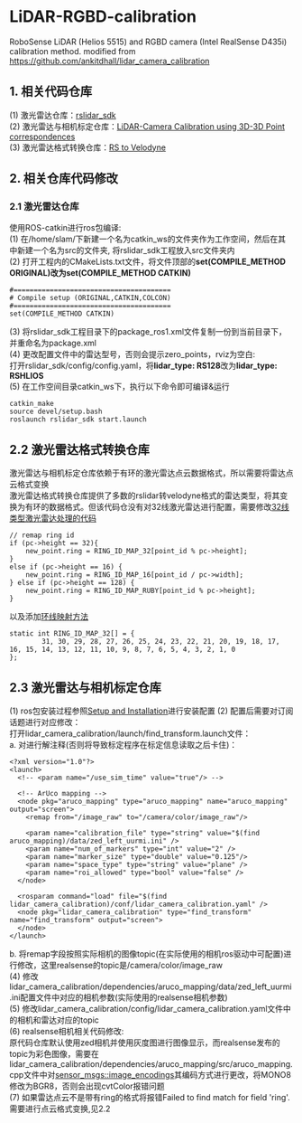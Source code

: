# LiDAR-RGBD-calibration
RoboSense LiDAR (Helios 5515) and RGBD camera (Intel RealSense D435i) calibration method.
modified from https://github.com/ankitdhall/lidar_camera_calibration

## 1. 相关代码仓库
(1) 激光雷达仓库：[rslidar_sdk](https://github.com/RoboSense-LiDAR/rslidar_sdk)  
(2) 激光雷达与相机标定仓库：[LiDAR-Camera Calibration using 3D-3D Point correspondences](https://github.com/ankitdhall/lidar_camera_calibration)  
(3) 激光雷达格式转换仓库：[RS to Velodyne](https://github.com/HViktorTsoi/rs_to_velodyne)
## 2. 相关仓库代码修改
### 2.1 激光雷达仓库
使用ROS-catkin进行ros包编译:  
(1) 在/home/slam/下新建一个名为catkin_ws的文件夹作为工作空间，然后在其中新建一个名为src的文件夹, 将rslidar_sdk工程放入src文件夹内  
(2) 打开工程内的CMakeLists.txt文件，将文件顶部的**set(COMPILE_METHOD ORIGINAL)**改为**set(COMPILE_METHOD CATKIN)**
```
#=======================================
# Compile setup (ORIGINAL,CATKIN,COLCON)
#=======================================
set(COMPILE_METHOD CATKIN)
```
(3) 将rslidar_sdk工程目录下的package_ros1.xml文件复制一份到当前目录下，并重命名为package.xml  
(4) 更改配置文件中的雷达型号，否则会提示zero_points，rviz为空白:  
打开rslidar_sdk/config/config.yaml，将**lidar_type: RS128**改为**lidar_type: RSHLIOS**  
(5) 在工作空间目录catkin_ws下，执行以下命令即可编译&运行 
```
catkin_make
source devel/setup.bash
roslaunch rslidar_sdk start.launch
```

## 2.2 激光雷达格式转换仓库
激光雷达与相机标定仓库依赖于有环的激光雷达点云数据格式，所以需要将雷达点云格式变换  
激光雷达格式转换仓库提供了多数的rslidar转velodyne格式的雷达类型，将其变换为有环的数据格式。但该代码仓没有对32线激光雷达进行配置，需要修改[32线类型激光雷达处理的代码](https://github.com/HViktorTsoi/rs_to_velodyne/blob/c7125ffe8616d26a74f45f91299824de0167b63d/src/rs_to_velodyne.cpp#L115)
```  
// remap ring id
if (pc->height == 32){
    new_point.ring = RING_ID_MAP_32[point_id % pc->height];
}
else if (pc->height == 16) {
    new_point.ring = RING_ID_MAP_16[point_id / pc->width];
} else if (pc->height == 128) {
    new_point.ring = RING_ID_MAP_RUBY[point_id % pc->height];
}
```
以及添加[环线映射方法](https://github.com/HViktorTsoi/rs_to_velodyne/blob/c7125ffe8616d26a74f45f91299824de0167b63d/src/rs_to_velodyne.cpp#L25)
```
static int RING_ID_MAP_32[] = {
        31, 30, 29, 28, 27, 26, 25, 24, 23, 22, 21, 20, 19, 18, 17, 16, 15, 14, 13, 12, 11, 10, 9, 8, 7, 6, 5, 4, 3, 2, 1, 0
};
```

## 2.3 激光雷达与相机标定仓库
(1) ros包安装过程参照[Setup and Installation](https://github.com/ankitdhall/lidar_camera_calibration/wiki/Welcome-to-%60lidar_camera_calibration%60-Wiki!)进行安装配置  
(2) 配置后需要对订阅话题进行对应修改：  
打开lidar_camera_calibration/launch/find_transform.launch文件：  
a. 对<!-- ArUco mapping -->进行解注释(否则将导致标定程序在标定信息读取之后卡住)：  
```
<?xml version="1.0"?>
<launch>
  <!-- <param name="/use_sim_time" value="true"/> -->
  
  <!-- ArUco mapping -->
  <node pkg="aruco_mapping" type="aruco_mapping" name="aruco_mapping" output="screen">
    <remap from="/image_raw" to="/camera/color/image_raw"/>

    <param name="calibration_file" type="string" value="$(find aruco_mapping)/data/zed_left_uurmi.ini" /> 
    <param name="num_of_markers" type="int" value="2" />
    <param name="marker_size" type="double" value="0.125"/>
    <param name="space_type" type="string" value="plane" />
    <param name="roi_allowed" type="bool" value="false" />
  </node>  

  <rosparam command="load" file="$(find lidar_camera_calibration)/conf/lidar_camera_calibration.yaml" />
  <node pkg="lidar_camera_calibration" type="find_transform" name="find_transform" output="screen">
  </node>
</launch>
```
b. 将remap字段按照实际相机的图像topic(在实际使用的相机ros驱动中可配置)进行修改，这里realsense的topic是/camera/color/image_raw  
(4) 修改lidar_camera_calibration/dependencies/aruco_mapping/data/zed_left_uurmi.ini配置文件中对应的相机参数(实际使用的realsense相机参数)  
(5) 修改lidar_camera_calibration/config/lidar_camera_calibration.yaml文件中的相机和雷达对应的topic  
(6) realsense相机相关代码修改:  
原代码仓库默认使用zed相机并使用灰度图进行图像显示，而realsense发布的topic为彩色图像，需要在lidar_camera_calibration/dependencies/aruco_mapping/src/aruco_mapping.cpp文件中对[sensor_msgs::image_encodings](https://github.com/ankitdhall/lidar_camera_calibration/blob/13d52954fa18ee3eef86272757555a28a2532c71/dependencies/aruco_mapping/src/aruco_mapping.cpp#L167)其编码方式进行更改，将MONO8修改为BGR8，否则会出现cvtColor报错问题  
(7) 如果雷达点云不是带有ring的格式将报错Failed to find match for field 'ring'.需要进行点云格式变换,见2.2

